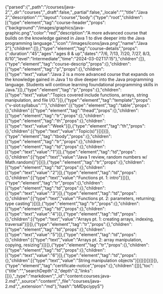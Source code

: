 {"parsed":{"_path":"/courses/java-2","_dir":"courses","_draft":false,"_partial":false,"_locale":"","title":"Java 2","description":"","layout":"course","body":{"type":"root","children":[{"type":"element","tag":"course-header","props":{"background":"/images/graphics/java-graphic.png","color":"red","description":"A more advanced course that builds on the knowledge gained in Java 1 to dive deeper into the Java programming language.","icon":"/images/icons/java.png","name":"Java 2"},"children":[]},{"type":"element","tag":"course-details","props":{":duration":"45","ages":"ages 8 & up","dates":"7/6, 7/13, 7/20, 7/27, 8/3, 8/10","level":"Intermediate","time":"2024-03-02T17:15"},"children":[]},{"type":"element","tag":"course-descrip","props":{},"children":[{"type":"element","tag":"p","props":{},"children":[{"type":"text","value":"Java 2 is a more advanced course that expands on the knowledge gained in Java 1 to dive deeper into the Java programming language. Students will continue learning foundational programming skills in Java."}]},{"type":"element","tag":"p","props":{},"children":[{"type":"text","value":"Topics covered include functions, arrays, string manipulation, and file I/O."}]},{"type":"element","tag":"template","props":{"v-slot:syllabus":""},"children":[{"type":"element","tag":"table","props":{},"children":[{"type":"element","tag":"thead","props":{},"children":[{"type":"element","tag":"tr","props":{},"children":[{"type":"element","tag":"th","props":{},"children":[{"type":"text","value":"Week"}]},{"type":"element","tag":"th","props":{},"children":[{"type":"text","value":"Topic(s)"}]}]}]},{"type":"element","tag":"tbody","props":{},"children":[{"type":"element","tag":"tr","props":{},"children":[{"type":"element","tag":"td","props":{},"children":[{"type":"text","value":"1"}]},{"type":"element","tag":"td","props":{},"children":[{"type":"text","value":"Java 1 review, random numbers w/ Math.random()"}]}]},{"type":"element","tag":"tr","props":{},"children":[{"type":"element","tag":"td","props":{},"children":[{"type":"text","value":"2"}]},{"type":"element","tag":"td","props":{},"children":[{"type":"text","value":"Functions pt. 1: intro"}]}]},{"type":"element","tag":"tr","props":{},"children":[{"type":"element","tag":"td","props":{},"children":[{"type":"text","value":"3"}]},{"type":"element","tag":"td","props":{},"children":[{"type":"text","value":"Functions pt. 2: parameters, returning; type casting"}]}]},{"type":"element","tag":"tr","props":{},"children":[{"type":"element","tag":"td","props":{},"children":[{"type":"text","value":"4"}]},{"type":"element","tag":"td","props":{},"children":[{"type":"text","value":"Arrays pt. 1: creating arrays, indexing, traversal"}]}]},{"type":"element","tag":"tr","props":{},"children":[{"type":"element","tag":"td","props":{},"children":[{"type":"text","value":"5"}]},{"type":"element","tag":"td","props":{},"children":[{"type":"text","value":"Arrays pt. 2: array manipulation, copying, resizing"}]}]},{"type":"element","tag":"tr","props":{},"children":[{"type":"element","tag":"td","props":{},"children":[{"type":"text","value":"6"}]},{"type":"element","tag":"td","props":{},"children":[{"type":"text","value":"String manipulation objects"}]}]}]}]}]}]},{"type":"element","tag":"certificate-notice","props":{},"children":[]}],"toc":{"title":"","searchDepth":2,"depth":2,"links":[]}},"_type":"markdown","_id":"content:courses:java-2.md","_source":"content","_file":"courses/java-2.md","_extension":"md"},"hash":"bMDpciypyS"}